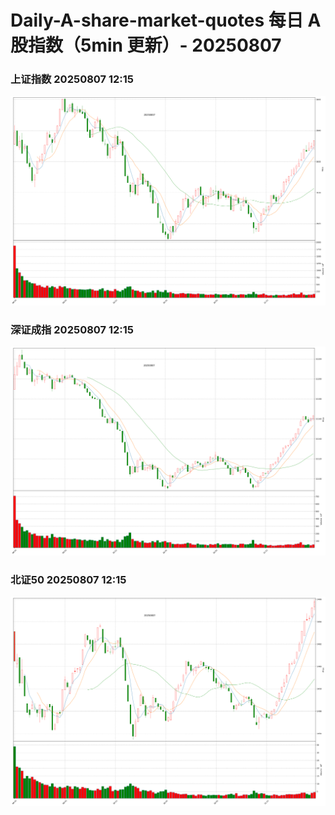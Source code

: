 
# Daily-A-share-market-quotes 每日 A 股指数（5min 更新）- 20250807

### 上证指数 20250807 12:15
![](./fig/2025/8/20250807-sh000001.png)

### 深证成指 20250807 12:15
![](./fig/2025/8/20250807-sz399001.png)

### 北证50 20250807 12:15
![](./fig/2025/8/20250807-bj899050.png)
